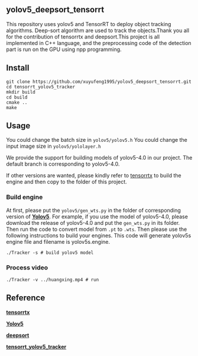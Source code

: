 ## yolov5_deepsort_tensorrt

This repository uses yolov5 and TensorRT to deploy object tracking algorithms. Deep-sort algorithm are used to track the objects.Thank you all for  the contribution of tensorrtx and deepsort.This project is all implemented in C++ language, and the preprocessing code of the detection part is run on the GPU using npp programming.

## Install

```shell
git clone https://github.com/xuyufeng1995/yolov5_deepsort_tensorrt.git
cd tensorrt_yolov5_tracker
mkdir build
cd build
cmake ..
make
```

## Usage

You could change the batch size in `yolov5/yolov5.h` You could change the input image size in `yolov5/yololayer.h`

We provide the support for building models of yolov5-4.0 in our project. The default branch is corresponding to yolov5-4.0. 

If other versions are wanted, please kindly refer to [tensorrtx](https://github.com/wang-xinyu/tensorrtx) to build the engine and then copy to the folder of this project.

### Build engine

At first, please put the `yolov5/gen_wts.py` in the folder of corresponding version of [**Yolov5**](https://github.com/ultralytics/yolov5). For example, if you use the model of yolov5-4.0, please download the release of yolov5-4.0 and put the `gen_wts.py` in its folder. Then run the code to convert model from `.pt` to `.wts`. Then please use the following instructions to build your engines. This code will generate yolov5s engine file and filename is yolov5s.engine.

```
./Tracker -s # build yolov5 model

```

### Process video

```
./Tracker -v ../huangxing.mp4 # run
```

## Reference

[**tensorrtx**](https://github.com/wang-xinyu/tensorrtx)

[**Yolov5**](https://github.com/ultralytics/yolov5)

[**deepsort**](https://github.com/shaoshengsong/DeepSORT)

[**tensorrt_yolov5_tracker**](https://github.com/AsakusaRinne/tensorrt_yolov5_tracker)

